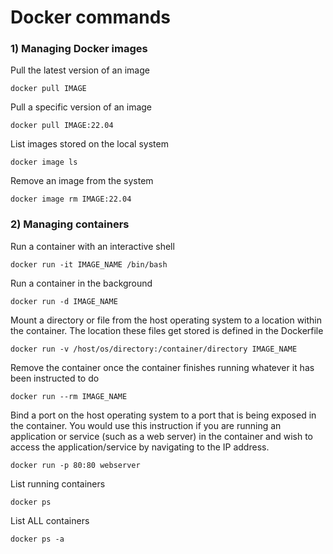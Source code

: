 # Docker commands

### 1) Managing Docker images

Pull the latest version of an image

    docker pull IMAGE

Pull a specific version of an image

    docker pull IMAGE:22.04

List images stored on the local system

    docker image ls

Remove an image from the system

    docker image rm IMAGE:22.04

### 2) Managing containers

Run a container with an interactive shell

    docker run -it IMAGE_NAME /bin/bash

Run a container in the background

    docker run -d IMAGE_NAME

Mount a directory or file from the host operating system to a location within the container. The location these files get stored is defined in the Dockerfile

    docker run -v /host/os/directory:/container/directory IMAGE_NAME

Remove the container once the container finishes running whatever it has been instructed to do

    docker run --rm IMAGE_NAME

Bind a port on the host operating system to a port that is being exposed in the container. You would use this instruction if you are running an application or service (such as a web server) in the container and wish to access the application/service by navigating to the IP address.

    docker run -p 80:80 webserver

List running containers

    docker ps

List ALL containers

    docker ps -a
